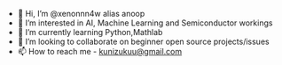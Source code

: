 - 👋 Hi, I’m @xenonnn4w alias anoop
- 👀 I’m interested in AI, Machine Learning  and Semiconductor workings 
- 🌱 I’m currently learning Python,Mathlab
- 💞️ I’m looking to collaborate on beginner open source projects/issues
- 📫 How to reach me - kunizukuu@gmail.com

<!---
xenonnn4w/xenonnn4w is a ✨ special ✨ repository because its `README.md` (this file) appears on your GitHub profile.
You can click the Preview link to take a look at your changes.
--->
